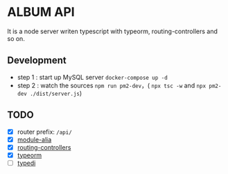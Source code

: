 # ALBUM API

It is a node server writen typescript with typeorm, routing-controllers and so on.

## Development

- step 1 : start up MySQL server `docker-compose up -d`
- step 2 : watch the sources `npm run pm2-dev`，( `npx tsc -w` and `npx pm2-dev ./dist/server.js`)

## TODO

- [x] router prefix: `/api/`
- [x] [module-alia](https://www.npmjs.com/package/module-alias)
- [x] [routing-controllers](https://www.npmjs.com/package/routing-controllers)
- [x] [typeorm](https://github.com/typeorm/typeorm)
- [ ] [typedi](https://www.npmjs.com/package/typedi)
